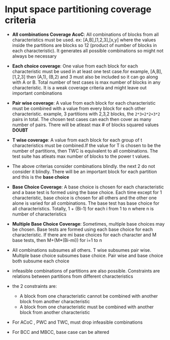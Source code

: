  # Input space partitioning coverage criteria  
 * **All combinations Coverage AcoC**: All combinations of blocks from all characteristics must be used. ex: [A,B],[1,2,3],[x,y] where the values inside the partitions are blocks so 12 (product of number of blocks in each characteristic). It generates all possible combinations so might not always be necessary  
 * **Each choice coverage**: One value from each block for each characteristic must be used in at least one test case.for example, [A,B], [1,2,3] then (A,1), (B,2) and 3 must also be included so it can go along with A or B. Total number of test cases is max number of blocks in any characteristic. It is a weak coverage criteria and might leave out important combinations  
 * **Pair wise coverage**: A value from each block for each characteristic must be combined with a value from every block for each other characteristic. example, 3 partitions with 2,3,2 blocks, the `2*3+2*2+3*2` pairs in total. The chosen test cases can each then cover as many number of pairs. There will be atleast max # of blocks squared values **DOUBT**  
 * **T wise coverage**: A value from each block for each group of t characteristics must be combined.If the value for T is chosen to be the number of partitions, then TWC is equivalent to all combinations. The test suite has atleats max number of blocks to the power t values.  
 * The above criterias consider combinations blindly. the next 2 do not consider it blindly. There will be an important block for each partition and this is the **base choice**  
 * **Base Choice Coverage**: A base choice is chosen for each characteristic and a base test is formed using the base choice. Each time except for 1 characteristic, base choice is chosen for all others and the other one alone is varied for all combinations. The base test has base choice for all characteristics. Totally, 1 + (Bi-1) for each i from 1 to n where n is number of characteristics  
 * **Multiple Base Choice Coverage**: Sometimes, multiple base choices may be chosen. Base tests are formed using each base choice for each characteristic. If there are mi base choices for each character and M base tests, then M+(M*(Bi-mi)) for i=1 to n  
   
* All combinations subsumes all others. T wise subsumes pair wise. Multiple base choice subsumes base choice. Pair wise and base choice both subsume each choice   
 
* infeasible combinations of partitions are also possible. Constraints are relations between partitions from different characteristics  
* the 2 constraints are:  
   * A block from one characteristic cannot be combined with another block from another characteristic  
    * A block from one characteristic must be combined with another block from another characteristic  
* For ACoC , PWC and TWC, must drop infeasible combinations  
* For BCC and MBCC, base case can be altered  
